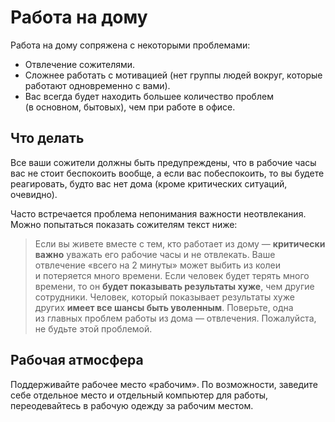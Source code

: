 # Работа на&nbsp;дому

Работа на&nbsp;дому сопряжена с&nbsp;некоторыми проблемами:

* Отвлечение сожителями.
* Сложнее работать с&nbsp;мотивацией (нет группы людей вокруг, которые работают одновременно с&nbsp;вами).
* Вас всегда будет находить большее количество проблем (в&nbsp;основном, бытовых), чем при работе в&nbsp;офисе.

## Что делать

Все ваши сожители должны быть предупреждены, что в&nbsp;рабочие часы вас не&nbsp;стоит беспокоить вообще,
а&nbsp;если вас побеспокоить, то&nbsp;вы&nbsp;будете реагировать, будто вас нет дома (кроме критических ситуаций, очевидно).

Часто встречается проблема непонимания важности неотвлекания.
Можно попытаться показать сожителям текст ниже:

> Если вы&nbsp;живете вместе с&nbsp;тем, кто работает из&nbsp;дому&nbsp;&mdash; **критически важно** уважать его рабочие часы и&nbsp;не&nbsp;отвлекать.
> Ваше отвлечение &laquo;всего на&nbsp;2&nbsp;минуты&raquo; может выбить из&nbsp;колеи и&nbsp;потеряется много времени.
> Если человек будет терять много времени, то&nbsp;он&nbsp;**будет показывать результаты хуже**, чем другие сотрудники.
> Человек, который показывает результаты хуже других **имеет все шансы быть уволенным**.
> Поверьте, одна из&nbsp;главных проблем работы из&nbsp;дома&nbsp;&mdash; отвлечения.
> Пожалуйста, не&nbsp;будьте этой проблемой.

## Рабочая атмосфера

Поддерживайте рабочее место &laquo;рабочим&raquo;.
По&nbsp;возможности, заведите себе отдельное место и&nbsp;отдельный компьютер для работы, переодевайтесь в&nbsp;рабочую одежду за&nbsp;рабочим местом.
